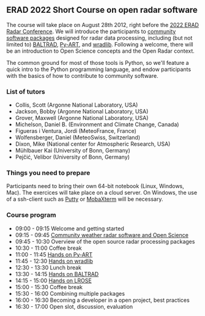 ## ERAD 2022 Short Course on  open radar software

The course will take place on August 28th 2012, right before the [2022 ERAD Radar Conference]([hhttps://cscenter.co.jp/icrm2019/](https://www.erad2022.ch/)). We will introduce the participants to [community software packages](http://openradarscience.org) designed for radar data processing, including (but not limited to) [BALTRAD](http://git.baltrad.eu/), [Py-ART](http://arm-doe.github.io/pyart/), and [wradlib](https://wradlib.org). Following a welcome, there will be an introduction to Open Science concepts and the Open Radar context.

The common ground for most of those tools is Python, so we'll feature a quick intro to the Python programming language, and endow participants with the basics of how to contribute to community software. 

### List of tutors
* Collis, Scott (Argonne National Laboratory, USA)
* Jackson, Bobby (Argonne National Laboratory, USA)
* Grover, Maxwell (Argonne National Laboratory, USA)
* Michelson, Daniel B. (Environment and Climate Change, Canada)
* Figueras i Ventura, Jordi (MeteoFrance, France)
* Wolfensberger, Daniel (MeteoSwiss, Switzerland)
* Dixon, Mike (National center for Atmospheric Research, USA)
* Mühlbauer Kai (University of Bonn, Germany)
* Pejčić, Velibor (University of Bonn, Germany)


### Things you need to prepare
Participants need to bring their own 64-bit notebook (Linux, Windows, Mac).  The exercices will take place on a cloud server. On Windows, the use of a ssh-client such as [Putty](https://www.putty.org/) or [MobaXterm](https://mobaxterm.mobatek.net/) will be necessary. 

### Course program
* 09:00 - 09:15 Welcome and getting started
* 09:15 - 09:45 [Community weather radar software and Open Science](overview-openscience)
* 09:45 - 10:30 Overview of the open source radar processing packages
* 10:30 - 11:00 Coffee break
* 11:00 - 11:45 [Hands on Py-ART](pyart)
* 11:45 - 12:30 [Hands on wradlib](wradlib)
* 12:30 - 13:30 Lunch break
* 13:30 - 14:15 [Hands on BALTRAD](baltrad)
* 14:15 - 15:00 [Hands on LROSE](http://lrose.net/)
* 15:00 - 15:30 Coffee break
* 15:30 - 16:00 Combining multiple packages
* 16:00 - 16:30 Becoming a developer in a open project, best practices
* 16:30 - 17:00 Open slot, discussion, evaluation


